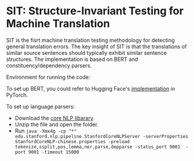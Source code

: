 # SIT: Structure-Invariant Testing for Machine Translation

SIT is the fisrt machine translation testing methodology for detecting general translation errors. The key insight of SIT is that the translations of similar source sentences should typically exhibit similar sentence structures. The implementation is based on BERT and constituency/dependency parsers.

Environment for running the code:

To set up BERT, you could refer to Hugging Face's [implementation](https://github.com/huggingface/transformers) in PyTorch.

To set up language parsers:
+ Download the [core NLP libarary](http://nlp.stanford.edu/software/stanford-corenlp-full-2018-10-05.zip).
+ Unzip the file and open the folder.
+ Run `java -Xmx4g -cp "*" edu.stanford.nlp.pipeline.StanfordCoreNLPServer -serverProperties StanfordCoreNLP-chinese.properties -preload tokenize,ssplit,pos,lemma,ner,parse,depparse -status_port 9001  -port 9001 -timeout 15000`

